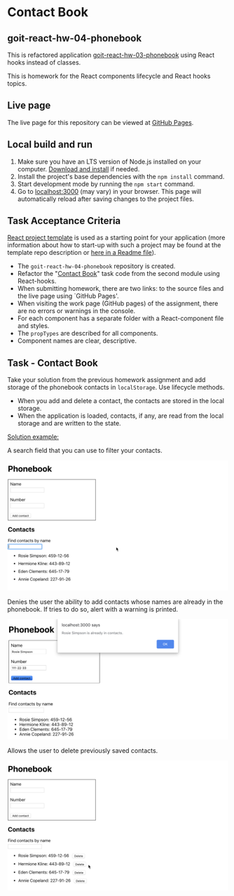 # Contact Book

## goit-react-hw-04-phonebook

This is refactored application [goit-react-hw-03-phonebook](https://github.com/oleksandr-romashko/goit-react-hw-03-phonebook) using React hooks instead of classes.

This is homework for the React components lifecycle and React hooks topics. 

## Live page

The live page for this repository can be viewed at [GitHub Pages](https://oleksandr-romashko.github.io/goit-react-hw-04-phonebook/).

## Local build and run

  1. Make sure you have an LTS version of Node.js installed on your computer. [Download and install](https://nodejs.org/en/) if needed.
  1. Install the project's base dependencies with the `npm install` command.
  1. Start development mode by running the `npm start` command.
  2. Go to [localhost:3000](http://localhost:3000/) (may vary) in your browser. This page will automatically reload after saving changes to the project files.

## Task Acceptance Criteria

[React project template](https://github.com/goitacademy/react-homework-template/blob/main/README.en.md) is used as a starting point for your application (more information about how to start-up with such a project may be found at the template repo description or [here in a Readme file](./README.en.md)).

  * The `goit-react-hw-04-phonebook` repository is created.
  * Refactor the "[Contact Book](https://github.com/oleksandr-romashko/goit-react-hw-03-phonebook)" task code from the second module using React-hooks.
  * When submitting homework, there are two links: to the source files and the live page using `GitHub Pages'.
  * When visiting the work page (GitHub pages) of the assignment, there are no errors or warnings in the console.
  * For each component has a separate folder with a React-component file and styles.
  * The `propTypes` are described for all components.
  * Component names are clear, descriptive.

## Task - Contact Book

Take your solution from the previous homework assignment and add storage of the phonebook contacts in `localStorage`. Use lifecycle methods.

  * When you add and delete a contact, the contacts are stored in the local storage.
  * When the application is loaded, contacts, if any, are read from the local storage and are written to the state.


<u>Solution example:</u>

A search field that you can use to filter your contacts.

<p align="center">
  <img max-width="960" src="./assets/tasks/step-3.gif" alt="step-1 interface example component preview">
</p>

Denies the user the ability to add contacts whose names are already in the phonebook. If tries to do so, alert with a warning is printed.

<p align="center">
  <img max-width="960" src="./assets/tasks/step-5.png" alt="step-1 interface example component preview">
</p>

Allows the user to delete previously saved contacts.

<p align="center">
  <img max-width="960" src="./assets/tasks/step-6.gif" alt="step-1 interface example component preview">
</p>